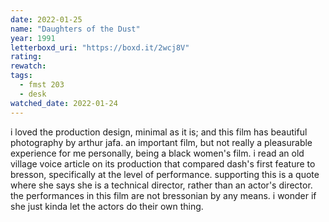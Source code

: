 ```yaml
---
date: 2022-01-25
name: "Daughters of the Dust"
year: 1991
letterboxd_uri: "https://boxd.it/2wcj8V"
rating: 
rewatch: 
tags:
  - fmst 203
  - desk
watched_date: 2022-01-24
---
```


i loved the production design, minimal as it is; and this film has beautiful photography by arthur jafa. an important film, but not really a pleasurable experience for me personally, being a black women's film. i read an old village voice article on its production that compared dash's first feature to bresson, specifically at the level of performance. supporting this is a quote where she says she is a technical director, rather than an actor's director. the performances in this film are not bressonian by any means. i wonder if she just kinda let the actors do their own thing.

